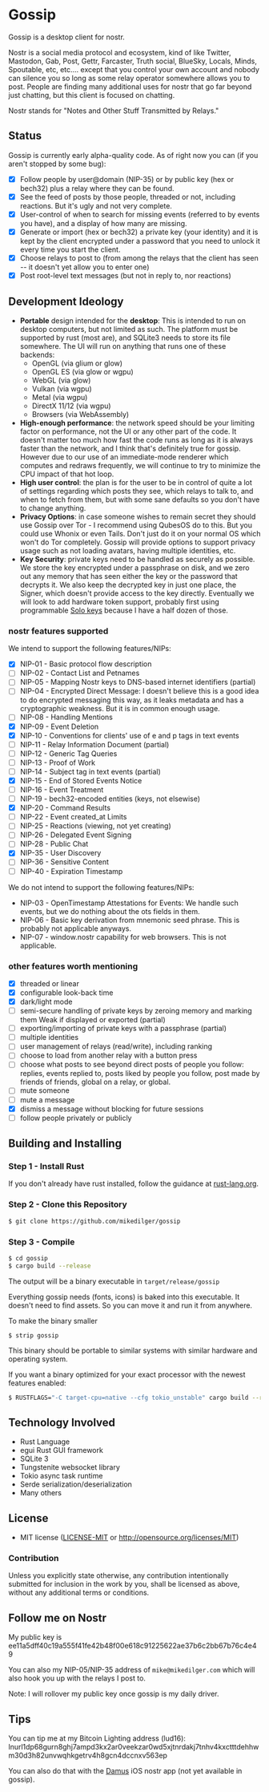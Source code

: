 # Gossip

Gossip is a desktop client for nostr.

Nostr is a social media protocol and ecosystem, kind of like Twitter, Mastodon, Gab, Post, Gettr, Farcaster, Truth social, BlueSky, Locals, Minds, Spoutable, etc, etc.... except that you control your own account and nobody can silence you so long as some relay operator somewhere allows you to post. People are finding many additional uses for nostr that go far beyond just chatting, but this client is focused on chatting.

Nostr stands for "Notes and Other Stuff Transmitted by Relays."

## Status

Gossip is currently early alpha-quality code. As of right now you can (if you aren't stopped by some bug):

- [x] Follow people by user@domain (NIP-35) or by public key (hex or bech32) plus a relay where they can be found.
- [x] See the feed of posts by those people, threaded or not, including reactions. But it's ugly and not very complete.
- [x] User-control of when to search for missing events (referred to by events you have), and a display of how many are missing.
- [x] Generate or import (hex or bech32) a private key (your identity) and it is kept by the client encrypted under a password that you need to unlock it every time you start the client.
- [x] Choose relays to post to (from among the relays that the client has seen -- it doesn't yet allow you to enter one)
- [x] Post root-level text messages (but not in reply to, nor reactions)

## Development Ideology

- **Portable** design intended for the **desktop**: This is intended to run on desktop computers, but not limited as such. The platform must be supported by rust (most are), and SQLite3 needs to store its file somewhere. The UI will run on anything that runs one of these backends:
    - OpenGL (via glium or glow)
    - OpenGL ES (via glow or wgpu)
    - WebGL (via glow)
    - Vulkan (via wgpu)
    - Metal (via wgpu)
    - DirectX 11/12 (via wgpu)
    - Browsers (via WebAssembly)
- **High-enough performance**: the network speed should be your limiting factor on performance, not the UI or any other part of the code. It doesn't matter too much how fast the code runs as long as it is always faster than the network, and I think that's definitely true for gossip. However due to our use of an immediate-mode renderer which computes and redraws frequently, we will continue to try to minimize the CPU impact of that hot loop.
- **High user control**: the plan is for the user to be in control of quite a lot of settings regarding which posts they see, which relays to talk to, and when to fetch from them, but with some sane defaults so you don't have to change anything.
- **Privacy Options**: in case someone wishes to remain secret they should use Gossip over Tor - I recommend using QubesOS do to this. But you could use Whonix or even Tails. Don't just do it on your normal OS which won't do Tor completely. Gossip will provide options to support privacy usage such as not loading avatars, having multiple identities, etc.
- **Key Security**: private keys need to be handled as securely as possible. We store the key encrypted under a passphrase on disk, and we zero out any memory that has seen either the key or the password that decrypts it. We also keep the decrypted key in just one place, the Signer, which doesn't provide access to the key directly. Eventually we will look to add hardware token support, probably first using programmable [Solo keys](https://solokeys.com/) because I have a half dozen of those.

### nostr features supported

We intend to support the following features/NIPs:

- [x] NIP-01 - Basic protocol flow description
- [ ] NIP-02 - Contact List and Petnames
- [ ] NIP-05 - Mapping Nostr keys to DNS-based internet identifiers (partial)
- [ ] NIP-04 - Encrypted Direct Message: I doesn't believe this is a good idea to do encrypted messaging this way, as it leaks metadata and has a cryptographic weakness. But it is in common enough usage.
- [ ] NIP-08 - Handling Mentions
- [x] NIP-09 - Event Deletion
- [x] NIP-10 - Conventions for clients' use of e and p tags in text events
- [ ] NIP-11 - Relay Information Document (partial)
- [ ] NIP-12 - Generic Tag Queries
- [ ] NIP-13 - Proof of Work
- [ ] NIP-14 - Subject tag in text events (partial)
- [x] NIP-15 - End of Stored Events Notice
- [ ] NIP-16 - Event Treatment
- [ ] NIP-19 - bech32-encoded entities (keys, not elsewise)
- [x] NIP-20 - Command Results
- [ ] NIP-22 - Event created_at Limits
- [ ] NIP-25 - Reactions (viewing, not yet creating)
- [ ] NIP-26 - Delegated Event Signing
- [ ] NIP-28 - Public Chat
- [x] NIP-35 - User Discovery
- [ ] NIP-36 - Sensitive Content
- [ ] NIP-40 - Expiration Timestamp

We do not intend to support the following features/NIPs:

- NIP-03 - OpenTimestamp Attestations for Events: We handle such events, but we do nothing about the ots fields in them.
- NIP-06 - Basic key derivation from mnemonic seed phrase. This is probably not applicable anyways.
- NIP-07 - window.nostr capability for web browsers. This is not applicable.

### other features worth mentioning

- [x] threaded or linear
- [x] configurable look-back time
- [x] dark/light mode
- [ ] semi-secure handling of private keys by zeroing memory and marking them Weak if displayed or exported (partial)
- [ ] exporting/importing of private keys with a passphrase (partial)
- [ ] multiple identities
- [ ] user management of relays (read/write), including ranking
- [ ] choose to load from another relay with a button press
- [ ] choose what posts to see beyond direct posts of people you follow: replies, events replied to, posts liked by people you follow, post made by friends of friends, global on a relay, or global.
- [ ] mute someone
- [ ] mute a message
- [x] dismiss a message without blocking for future sessions
- [ ] follow people privately or publicly

## Building and Installing

### Step 1 - Install Rust

If you don't already have rust installed, follow the guidance at [rust-lang.org](https://www.rust-lang.org/).

### Step 2 - Clone this Repository

````bash
$ git clone https://github.com/mikedilger/gossip
````

### Step 3 - Compile

````bash
$ cd gossip
$ cargo build --release
````

The output will be a binary executable in `target/release/gossip`

Everything gossip needs (fonts, icons) is baked into this executable. It doesn't need to find assets. So you can move it and run it from anywhere.

To make the binary smaller

````base
$ strip gossip
````

This binary should be portable to similar systems with similar hardware and operating system.

If you want a binary optimized for your exact processor with the newest features enabled:

````bash
$ RUSTFLAGS="-C target-cpu=native --cfg tokio_unstable" cargo build --release
````

## Technology Involved

- Rust Language
- egui Rust GUI framework
- SQLite 3
- Tungstenite websocket library
- Tokio async task runtime
- Serde serialization/deserialization
- Many others

## License

 * MIT license ([LICENSE-MIT](LICENSE-MIT) or http://opensource.org/licenses/MIT)

### Contribution

Unless you explicitly state otherwise, any contribution intentionally submitted
for inclusion in the work by you, shall be licensed as above, without any additional
terms or conditions.

## Follow me on Nostr

My public key is ee11a5dff40c19a555f41fe42b48f00e618c91225622ae37b6c2bb67b76c4e49

You can also my NIP-05/NIP-35 address of `mike@mikedilger.com` which will also hook you up with the relays I post to.

Note: I will rollover my public key once gossip is my daily driver.

## Tips

You can tip me at my Bitcoin Lighting address (lud16): lnurl1dp68gurn8ghj7ampd3kx2ar0veekzar0wd5xjtnrdakj7tnhv4kxctttdehhwm30d3h82unvwqhkgetrv4h8gcn4dccnxv563ep

You can also do that with the [Damus](https://damus.io) iOS nostr app (not yet available in gossip).
